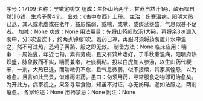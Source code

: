 序号：17109
名称：宁嗽定喘饮
组成：生怀山药两半，甘蔗自然汁1两，酸石榴自然汁6钱，生鸡子黄4个。
出处：《衷中参西》上册。
主治：伤寒温病，阳明大热已退，其人或素虚或在老年，益形怯弱，或喘，或嗽，或痰涎壅盛，气息似甚不足者。
加减：None
功效：None
用法用量：先将山药煎取汤1大碗，再将余3味调入碗中，分3次温饮下，约两点钟服1次。若药已凉，再服时须将药碗置开水中温之，然不可过热，恐鸡子黄熟、服之即无效。
制备方法：None
临床应用：喘嗽：一周姓叟，年近七旬，素有劳疾，且又有鸦片嗜好，于季秋患温病，阳明府热炽盛，脉象数而不实，喘而兼嗽，吐痰稠粘。投以白虎加人参汤，以生山药代粳米，一剂，大热已退，而喘嗽仍不愈，且气息微弱，似不接续，其家属惶恐，以为难愈。且言如此光景，似难再进药。愚曰：勿须用药，寻常服食之物即可治愈矣。为开此方，病家视之，果系寻常食物，知虽不对证，亦无妨碍。遂如法服之，两剂痊愈。
各家论述：None
用药禁忌：None
附注：None

